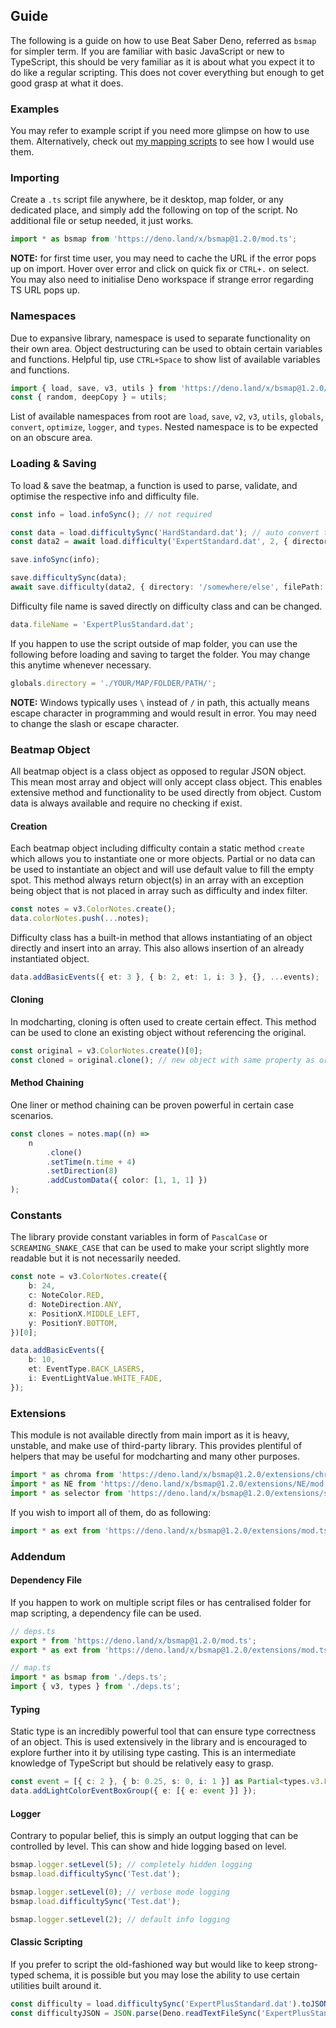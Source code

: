 ## Guide

The following is a guide on how to use Beat Saber Deno, referred as `bsmap` for simpler term. If you are familiar with basic JavaScript or new to TypeScript, this should be very familiar as it is about what you expect it to do like a regular scripting. This does not cover everything but enough to get good grasp at what it does.

### Examples

You may refer to example script if you need more glimpse on how to use them. Alternatively, check out [my mapping scripts](https://github.com/KivalEvan/BeatSaber-MappingScript) to see how I would use them.

### Importing

Create a `.ts` script file anywhere, be it desktop, map folder, or any dedicated place, and simply add the following on top of the script. No additional file or setup needed, it just works.

```ts
import * as bsmap from 'https://deno.land/x/bsmap@1.2.0/mod.ts';
```

**NOTE:** for first time user, you may need to cache the URL if the error pops up on import. Hover over error and click on quick fix or `CTRL+.` on select. You may also need to initialise Deno workspace if strange error regarding TS URL pops up.

### Namespaces

Due to expansive library, namespace is used to separate functionality on their own area. Object destructuring can be used to obtain certain variables and functions. Helpful tip, use `CTRL+Space` to show list of available variables and functions.

```ts
import { load, save, v3, utils } from 'https://deno.land/x/bsmap@1.2.0/mod.ts';
const { random, deepCopy } = utils;
```

List of available namespaces from root are `load`, `save`, `v2`, `v3`, `utils`, `globals`, `convert`, `optimize`, `logger`, and `types`. Nested namespace is to be expected on an obscure area.

### Loading & Saving

To load & save the beatmap, a function is used to parse, validate, and optimise the respective info and difficulty file.

```ts
const info = load.infoSync(); // not required

const data = load.difficultySync('HardStandard.dat'); // auto convert to v3
const data2 = await load.difficulty('ExpertStandard.dat', 2, { directory: '/somewhere/else' }); // advanced use, use or convert to v2
```

```ts
save.infoSync(info);

save.difficultySync(data);
await save.difficulty(data2, { directory: '/somewhere/else', filePath: 'overrideName.dat' }); // advanced use
```

Difficulty file name is saved directly on difficulty class and can be changed.

```ts
data.fileName = 'ExpertPlusStandard.dat';
```

If you happen to use the script outside of map folder, you can use the following before loading and saving to target the folder. You may change this anytime whenever necessary.

```ts
globals.directory = './YOUR/MAP/FOLDER/PATH/';
```

**NOTE:** Windows typically uses `\` instead of `/` in path, this actually means escape character in programming and would result in error. You may need to change the slash or escape character.

### Beatmap Object

All beatmap object is a class object as opposed to regular JSON object. This mean most array and object will only accept class object. This enables extensive method and functionality to be used directly from object. Custom data is always available and require no checking if exist.

#### Creation

Each beatmap object including difficulty contain a static method `create` which allows you to instantiate one or more objects. Partial or no data can be used to instantiate an object and will use default value to fill the empty spot. This method always return object(s) in an array with an exception being object that is not placed in array such as difficulty and index filter.

```ts
const notes = v3.ColorNotes.create();
data.colorNotes.push(...notes);
```

Difficulty class has a built-in method that allows instantiating of an object directly and insert into an array. This also allows insertion of an already instantiated object.

```ts
data.addBasicEvents({ et: 3 }, { b: 2, et: 1, i: 3 }, {}, ...events);
```

#### Cloning

In modcharting, cloning is often used to create certain effect. This method can be used to clone an existing object without referencing the original.

```ts
const original = v3.ColorNotes.create()[0];
const cloned = original.clone(); // new object with same property as original
```

#### Method Chaining

One liner or method chaining can be proven powerful in certain case scenarios.

```ts
const clones = notes.map((n) =>
    n
        .clone()
        .setTime(n.time + 4)
        .setDirection(8)
        .addCustomData({ color: [1, 1, 1] })
);
```

### Constants

The library provide constant variables in form of `PascalCase` or `SCREAMING_SNAKE_CASE` that can be used to make your script slightly more readable but it is not necessarily needed.

```ts
const note = v3.ColorNotes.create({
    b: 24,
    c: NoteColor.RED,
    d: NoteDirection.ANY,
    x: PositionX.MIDDLE_LEFT,
    y: PositionY.BOTTOM,
})[0];

data.addBasicEvents({
    b: 10,
    et: EventType.BACK_LASERS,
    i: EventLightValue.WHITE_FADE,
});
```

### Extensions

This module is not available directly from main import as it is heavy, unstable, and make use of third-party library. This provides plentiful of helpers that may be useful for modcharting and many other purposes.

```ts
import * as chroma from 'https://deno.land/x/bsmap@1.2.0/extensions/chroma/mod.ts';
import * as NE from 'https://deno.land/x/bsmap@1.2.0/extensions/NE/mod.ts';
import * as selector from 'https://deno.land/x/bsmap@1.2.0/extensions/selector/mod.ts';
```

If you wish to import all of them, do as following:

```ts
import * as ext from 'https://deno.land/x/bsmap@1.2.0/extensions/mod.ts';
```

### Addendum

#### Dependency File

If you happen to work on multiple script files or has centralised folder for map scripting, a dependency file can be used.

```ts
// deps.ts
export * from 'https://deno.land/x/bsmap@1.2.0/mod.ts';
export * as ext from 'https://deno.land/x/bsmap@1.2.0/extensions/mod.ts';
```

```ts
// map.ts
import * as bsmap from './deps.ts';
import { v3, types } from './deps.ts';
```

#### Typing

Static type is an incredibly powerful tool that can ensure type correctness of an object. This is used extensively in the library and is encouraged to explore further into it by utilising type casting. This is an intermediate knowledge of TypeScript but should be relatively easy to grasp.

```ts
const event = [{ c: 2 }, { b: 0.25, s: 0, i: 1 }] as Partial<types.v3.LightColorBase>;
data.addLightColorEventBoxGroup({ e: [{ e: event }] });
```

#### Logger

Contrary to popular belief, this is simply an output logging that can be controlled by level. This can show and hide logging based on level.

```ts
bsmap.logger.setLevel(5); // completely hidden logging
bsmap.load.difficultySync('Test.dat');

bsmap.logger.setLevel(0); // verbose mode logging
bsmap.load.difficultySync('Test.dat');

bsmap.logger.setLevel(2); // default info logging
```

#### Classic Scripting

If you prefer to script the old-fashioned way but would like to keep strong-typed schema, it is possible but you may lose the ability to use certain utilities built around it.

```ts
const difficulty = load.difficultySync('ExpertPlusStandard.dat').toJSON();
const difficultyJSON = JSON.parse(Deno.readTextFileSync('ExpertPlusStandard.dat')) as types.v3.IDifficulty; // unsafe
```
